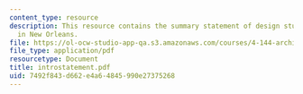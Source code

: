 ```yaml
---
content_type: resource
description: This resource contains the summary statement of design studio project
  in New Orleans.
file: https://ol-ocw-studio-app-qa.s3.amazonaws.com/courses/4-144-architectural-design-level-ii-new-orleans-studio-spring-2006/7492f843d662e4a64845990e27375268_introstatement.pdf
file_type: application/pdf
resourcetype: Document
title: introstatement.pdf
uid: 7492f843-d662-e4a6-4845-990e27375268
---
```

